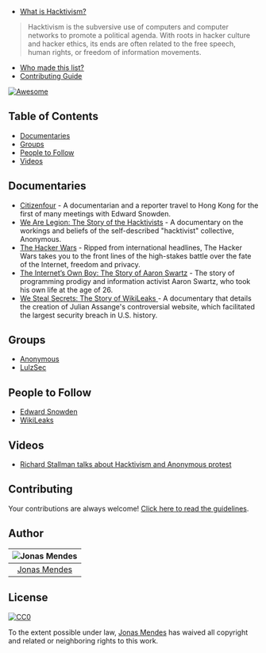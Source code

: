 - [What is Hacktivism?](https://en.wikipedia.org/wiki/Hacktivism)

> Hacktivism is the subversive use of computers and computer networks to promote a political agenda. With roots in hacker culture and hacker ethics, its ends are often related to the free speech, human rights, or freedom of information movements. 

- [Who made this list?](#author)
- [Contributing Guide](Contributing.md)

[![Awesome](https://cdn.rawgit.com/sindresorhus/awesome/d7305f38d29fed78fa85652e3a63e154dd8e8829/media/badge.svg)](https://github.com/sindresorhus/awesome)

## Table of Contents

- [Documentaries](#documentaries)
- [Groups](#groups)
- [People to Follow](#people-to-follow)
- [Videos](#videos)

## Documentaries

- [Citizenfour](http://www.imdb.com/title/tt4044364/) - A documentarian and a reporter travel to Hong Kong for the first of many meetings with Edward Snowden.
- [We Are Legion: The Story of the Hacktivists](http://www.imdb.com/title/tt2177843/) - A documentary on the workings and beliefs of the self-described "hacktivist" collective, Anonymous.
- [The Hacker Wars](http://www.imdb.com/title/tt4047350/) - Ripped from international headlines, The Hacker Wars takes you to the front lines of the high-stakes battle over the fate of the Internet, freedom and privacy.
- [The Internet’s Own Boy: The Story of Aaron Swartz](http://www.imdb.com/title/tt3268458/) - The story of programming prodigy and information activist Aaron Swartz, who took his own life at the age of 26.
- [We Steal Secrets: The Story of WikiLeaks ](http://www.imdb.com/title/tt1824254/) - A documentary that details the creation of Julian Assange's controversial website, which facilitated the largest security breach in U.S. history.

## Groups

- [Anonymous](https://en.wikipedia.org/wiki/Anonymous_(group))
- [LulzSec](https://en.wikipedia.org/wiki/LulzSec)

## People to Follow

- [Edward Snowden](https://twitter.com/Snowden)
- [WikiLeaks](https://twitter.com/wikileaks)

## Videos

- [Richard Stallman talks about Hacktivism and Anonymous protest](https://www.youtube.com/watch?v=R3xXFSMd20A)

## Contributing

Your contributions are always welcome! [Click here to read the guidelines](https://github.com/Nipher/awesome-hacktivism/blob/master/Contributing.md).

## Author

| ![Jonas Mendes](https://avatars0.githubusercontent.com/u/7523828?v=3&u=a60be5edf3150600bf50414d32b50e0d74a2cf6e&s=150) |
|:---------------------:|
|  [Jonas Mendes](https://github.com/Nipher/)   |

## License

[![CC0](https://i.creativecommons.org/l/by/4.0/88x31.png)](http://creativecommons.org/licenses/by/4.0/)

To the extent possible under law, [Jonas Mendes](http://github.com/Nipher) has waived all copyright and related or neighboring rights to this work.
